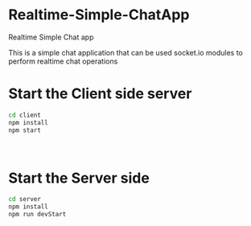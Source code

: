 # Realtime-Simple-ChatApp
Realtime Simple Chat app

This is a simple chat application that can be used socket.io modules to perform realtime chat operations

# Start the Client side server

```sh
cd client
npm install 
npm start
```

<br>

# Start the Server side 

```sh
cd server
npm install 
npm run devStart
```